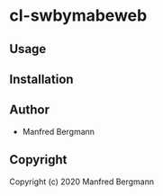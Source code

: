 # cl-swbymabeweb



## Usage

## Installation

## Author

* Manfred Bergmann

## Copyright

Copyright (c) 2020 Manfred Bergmann

